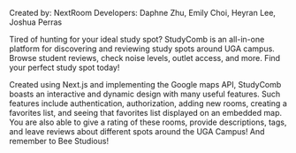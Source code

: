 Created by: NextRoom
Developers: Daphne Zhu, Emily Choi, Heyran Lee, Joshua Perras 

Tired of hunting for your ideal study spot? 
StudyComb is an all-in-one platform for discovering and reviewing study spots around UGA campus. 
Browse student reviews, check noise levels, outlet access, and more. Find your perfect study spot today!


Created using Next.js and implementing the Google maps API, StudyComb boasts an interactive and dynamic 
design with many useful features. Such features include authentication, authorization, adding new rooms, 
creating a favorites list, and seeing that favorites list displayed on an embedded map. You are also able to 
give a rating of these rooms, provide descriptions, tags, and leave reviews about different spots around the 
UGA Campus! And remember to Bee Studious!
